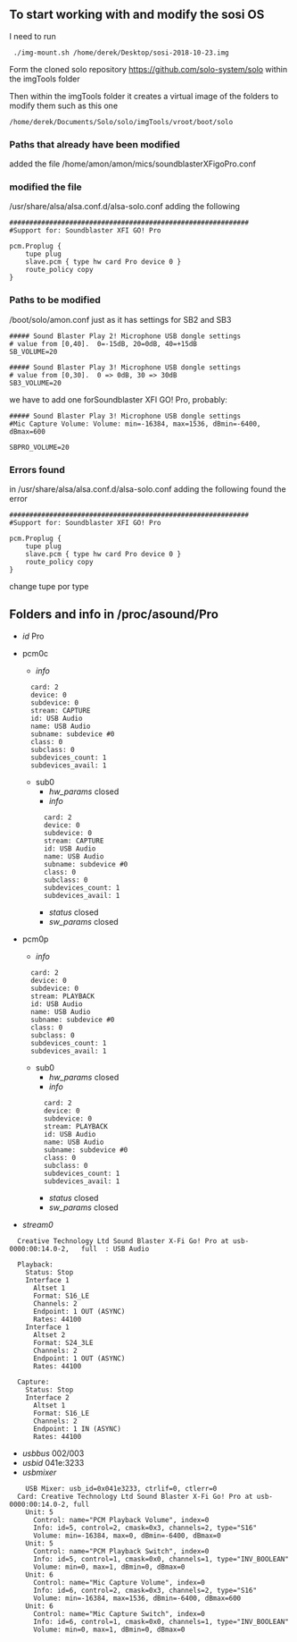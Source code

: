 ## To start working with and modify the sosi OS 

I need to run

```
 ./img-mount.sh /home/derek/Desktop/sosi-2018-10-23.img 
``` 

Form the cloned solo repository https://github.com/solo-system/solo within the imgTools folder

Then within the imgTools folder it creates a virtual image of the folders to modify them such as this one

```
/home/derek/Documents/Solo/solo/imgTools/vroot/boot/solo
```

### Paths that already have been modified

added the file /home/amon/amon/mics/soundblasterXFigoPro.conf

### modified the file

/usr/share/alsa/alsa.conf.d/alsa-solo.conf adding the following

    ############################################################
    #Support for: Soundblaster XFI GO! Pro

    pcm.Proplug {
	    tupe plug
	    slave.pcm { type hw card Pro device 0 }
	    route_policy copy
    }


### Paths to be modified

/boot/solo/amon.conf just as it has settings for SB2 and SB3

    ##### Sound Blaster Play 2! Microphone USB dongle settings
    # value from [0,40].  0=-15dB, 20=0dB, 40=+15dB
    SB_VOLUME=20

    ##### Sound Blaster Play 3! Microphone USB dongle settings
    # value from [0,30].  0 => 0dB, 30 => 30dB
    SB3_VOLUME=20
    
we have to add one forSoundblaster XFI GO! Pro, probably:

    ##### Sound Blaster Play 3! Microphone USB dongle settings
    #Mic Capture Volume: Volume: min=-16384, max=1536, dBmin=-6400, dBmax=600
    
    SBPRO_VOLUME=20


### Errors found

in /usr/share/alsa/alsa.conf.d/alsa-solo.conf adding the following found the error

    ############################################################
    #Support for: Soundblaster XFI GO! Pro

    pcm.Proplug {
	    tupe plug
	    slave.pcm { type hw card Pro device 0 }
	    route_policy copy
    }

change tupe por type


## Folders and info in /proc/asound/Pro

* *id*
  Pro
* pcm0c
  + *info*
  ```
    card: 2
    device: 0
    subdevice: 0
    stream: CAPTURE
    id: USB Audio
    name: USB Audio
    subname: subdevice #0
    class: 0
    subclass: 0
    subdevices_count: 1
    subdevices_avail: 1
  ```

  + sub0
    + *hw_params*
      closed
    + *info*
    ```
      card: 2
      device: 0
      subdevice: 0
      stream: CAPTURE
      id: USB Audio
      name: USB Audio
      subname: subdevice #0
      class: 0
      subclass: 0
      subdevices_count: 1
      subdevices_avail: 1
    ```
    + *status* 
      closed
    + *sw_params*
      closed
* pcm0p
  + *info*  
  ```
    card: 2
    device: 0
    subdevice: 0
    stream: PLAYBACK
    id: USB Audio
    name: USB Audio
    subname: subdevice #0
    class: 0
    subclass: 0
    subdevices_count: 1
    subdevices_avail: 1
  ```
  + sub0
    + *hw_params*
      closed
    + *info* 
    ```
      card: 2
      device: 0
      subdevice: 0
      stream: PLAYBACK
      id: USB Audio
      name: USB Audio
      subname: subdevice #0
      class: 0
      subclass: 0
      subdevices_count: 1
      subdevices_avail: 1
    ```
    + *status* 
      closed
    + *sw_params*
      closed
* *stream0* 

```
  Creative Technology Ltd Sound Blaster X-Fi Go! Pro at usb-0000:00:14.0-2,   full  : USB Audio

  Playback:
    Status: Stop
    Interface 1
      Altset 1
      Format: S16_LE
      Channels: 2
      Endpoint: 1 OUT (ASYNC)
      Rates: 44100
    Interface 1
      Altset 2
      Format: S24_3LE
      Channels: 2
      Endpoint: 1 OUT (ASYNC)
      Rates: 44100

  Capture:
    Status: Stop
    Interface 2
      Altset 1
      Format: S16_LE
      Channels: 2
      Endpoint: 1 IN (ASYNC)
      Rates: 44100
```

* *usbbus*
  002/003
* *usbid*
  041e:3233
* *usbmixer*

```
    USB Mixer: usb_id=0x041e3233, ctrlif=0, ctlerr=0
  Card: Creative Technology Ltd Sound Blaster X-Fi Go! Pro at usb-0000:00:14.0-2, full 
    Unit: 5
      Control: name="PCM Playback Volume", index=0
      Info: id=5, control=2, cmask=0x3, channels=2, type="S16"
      Volume: min=-16384, max=0, dBmin=-6400, dBmax=0
    Unit: 5
      Control: name="PCM Playback Switch", index=0
      Info: id=5, control=1, cmask=0x0, channels=1, type="INV_BOOLEAN"
      Volume: min=0, max=1, dBmin=0, dBmax=0
    Unit: 6
      Control: name="Mic Capture Volume", index=0
      Info: id=6, control=2, cmask=0x3, channels=2, type="S16"
      Volume: min=-16384, max=1536, dBmin=-6400, dBmax=600
    Unit: 6
      Control: name="Mic Capture Switch", index=0
      Info: id=6, control=1, cmask=0x0, channels=1, type="INV_BOOLEAN"
      Volume: min=0, max=1, dBmin=0, dBmax=0
```

